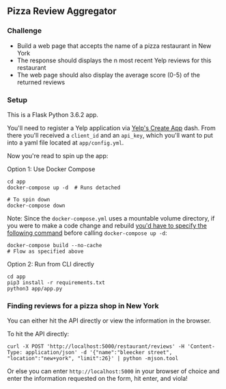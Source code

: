 ## Pizza Review Aggregator

### Challenge

- Build a web page that accepts the name of a pizza restaurant in New York
- The response should displays the n most recent Yelp reviews for this restaurant
- The web page should also display the average score (0-5) of the returned reviews

### Setup

This is a Flask Python 3.6.2 app. 

You'll need to register a Yelp application via [Yelp's Create App](https://www.yelp.com/developers/v3/manage_app) dash. From there you'll received a `client_id` and an `api_key`, which you'll want to put into a yaml file located at `app/config.yml`.

Now you're read to spin up the app:

Option 1: Use Docker Compose
```
cd app
docker-compose up -d  # Runs detached

# To spin down
docker-compose down
```

Note: Since the `docker-compose.yml` uses a mountable volume directory, if you were to make a code change and rebuild [you'd have to specify the following command](https://stackoverflow.com/a/35231363/3011436) before calling `docker-compose up -d`:

```
docker-compose build --no-cache
# Flow as specified above
```

Option 2: Run from CLI directly
```
cd app
pip3 install -r requirements.txt
python3 app/app.py 
```

### Finding reviews for a pizza shop in New York

You can either hit the API directly or view the information in the browser.

To hit the API directly:

```
curl -X POST 'http://localhost:5000/restaurant/reviews' -H 'Content-Type: application/json' -d '{"name":"bleecker street", "location":"new+york", "limit":26}' | python -mjson.tool
```

Or else you can enter `http://localhost:5000` in your browser of choice and enter the information requested on the form, hit enter, and viola!